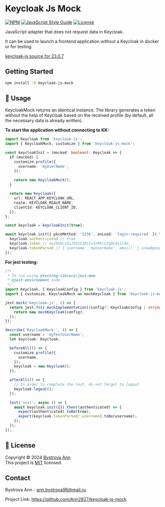 # Keycloak Js Mock

[![NPM](https://img.shields.io/npm/v/keycloak-js-mock.svg)](https://www.npmjs.com/package/keycloak-js-mock)
[![JavaScript Style Guide](https://img.shields.io/badge/code_style-standard-brightgreen.svg)](https://standardjs.com)
[![License](https://img.shields.io/:license-mit-blue.svg)](http://doge.mit-license.org)

JavaScript adapter that does not request data in Keycloak.

It can be used to launch a frontend application without a Keycloak in docker or for testing.

[keycloak-js source for 23.0.7](https://github.com/keycloak/keycloak/tree/24.0.5/js/libs/keycloak-js)

## Getting Started

```sh
npm install -D keycloak-js-mock
```

## 🚀 Usage

KeycloakMock returns an identical instance.
The library generates a token without the help of Keycloak based on the received profile (by default, all the necessary data is already written).

**To start the application without connecting to KK:**
```ts
import Keycloak from 'keycloak-js';
import { KeycloakMock, customize } from 'keycloak-js-mock';

const keycloakInit = (mocked: boolean): Keycloak => {
  if (mocked) {
    customize.profile({
      username: 'myUserName',
    });
    
    return new KeycloakMock();
  }

  return new Keycloak({
    url: REACT_APP_KEYCLOAK_URL,
    realm: KEYCLOAK_REALM_NAME,
    clientId: KEYCLOAK_CLIENT_ID,
  });
};

const keycloak = keycloakInit(true);

await keycloak.init({ pkceMethod: 'S256', onLoad: 'login-required' }).then(() => {
  keycloak.authenticated // true
  keycloak.token // eyJhbGciOiJSUzI1NiIsInR5cCIgOiAiSldU...
  keycloak.tokenParsed // { username: 'myUserName', email: 'j.snow@google.com', ... }
});

```

**For jest testing:**
```ts
/**
 * To run using @testing-library/jest-dom
 * @jest-environment node
 */
import Keycloak, { KeycloakConfig } from 'keycloak-js';
import { customize, KeycloakMock as mockKeycloak } from 'keycloak-js-mock';

jest.mock('keycloak-js', () => {
  return jest.fn().mockImplementation((config?: KeycloakConfig | string) => {
    return new mockKeycloak(config);
  });
});

describe('KeycloakMock:', () => {
  const username = 'myTestUserName';
  let keycloak: Keycloak;

  beforeAll(() => {
    customize.profile({
      username,
    });
    keycloak = new Keycloak();
  });

  afterAll(() => {
    // In order to complete the test, do not forget to logout
    keycloak.logout();
  });

  test('init', async () => {
    await keycloak.init({}).then((authenticated) => {
      expect(authenticated).toBe(true);
      expect(keycloak.tokenParsed!.username).toBe(username);
    });
  });
});

```

## 📝 License

Copyright © 2024 [Bystrova Ann](https://github.com/Ann2827).<br />
This project is [MIT](https://github.com/Ann2827/keycloak-js-mock/blob/main/LICENSE) licensed.

## Contact <a name = "contact"></a>

Bystrova Ann - ann.bystrova96@mail.ru

Project Link: https://github.com/Ann2827/keycloak-js-mock
